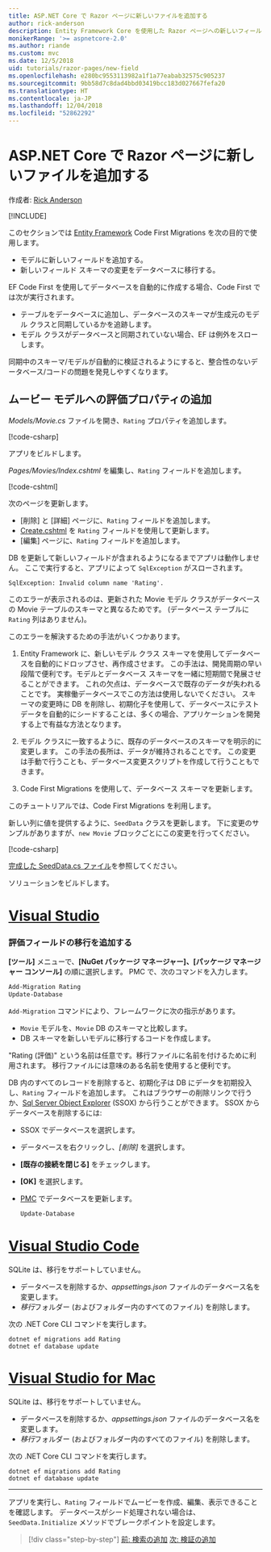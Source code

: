 ```yaml
---
title: ASP.NET Core で Razor ページに新しいファイルを追加する
author: rick-anderson
description: Entity Framework Core を使用した Razor ページへの新しいフィールドの追加方法
monikerRange: '>= aspnetcore-2.0'
ms.author: riande
ms.custom: mvc
ms.date: 12/5/2018
uid: tutorials/razor-pages/new-field
ms.openlocfilehash: e280bc9553113982a1f1a77eabab32575c905237
ms.sourcegitcommit: 9bb58d7c8dad4bbd03419bcc183d027667fefa20
ms.translationtype: HT
ms.contentlocale: ja-JP
ms.lasthandoff: 12/04/2018
ms.locfileid: "52862292"
---
```

# <a name="add-a-new-field-to-a-razor-page-in-aspnet-core"></a>ASP.NET Core で Razor ページに新しいファイルを追加する

作成者: [Rick Anderson](https://twitter.com/RickAndMSFT)

[!INCLUDE[](~/includes/rp/download.md)]

このセクションでは [Entity Framework](/ef/core/get-started/aspnetcore/new-db) Code First Migrations を次の目的で使用します。

* モデルに新しいフィールドを追加する。
* 新しいフィールド スキーマの変更をデータベースに移行する。

EF Code First を使用してデータベースを自動的に作成する場合、Code First では次が実行されます。

* テーブルをデータベースに追加し、データベースのスキーマが生成元のモデル クラスと同期しているかを追跡します。
* モデル クラスがデータベースと同期されていない場合、EF は例外をスローします。

同期中のスキーマ/モデルが自動的に検証されるようにすると、整合性のないデータベース/コードの問題を発見しやすくなります。

## <a name="adding-a-rating-property-to-the-movie-model"></a>ムービー モデルへの評価プロパティの追加

*Models/Movie.cs* ファイルを開き、`Rating` プロパティを追加します。

[!code-csharp[](razor-pages-start/sample/RazorPagesMovie22/Models/MovieDateRating.cs?highlight=13&name=snippet)]

アプリをビルドします。

*Pages/Movies/Index.cshtml* を編集し、`Rating` フィールドを追加します。

[!code-cshtml[](razor-pages-start/sample/RazorPagesMovie22/Pages/Movies/IndexRating.cshtml.?highlight=40-42,61-63)]

次のページを更新します。

* [削除] と [詳細] ページに、`Rating` フィールドを追加します。
* [Create.cshtml](https://github.com/aspnet/Docs/tree/master/aspnetcore/tutorials/razor-pages/razor-pages-start/sample/RazorPagesMovie22/Pages/Movies/Create.cshtml) を `Rating` フィールドを使用して更新します。
* [編集] ページに、`Rating` フィールドを追加します。

DB を更新して新しいフィールドが含まれるようになるまでアプリは動作しません。 ここで実行すると、アプリによって `SqlException` がスローされます。

`SqlException: Invalid column name 'Rating'.`

このエラーが表示されるのは、更新された Movie モデル クラスがデータベースの Movie テーブルのスキーマと異なるためです。 (データベース テーブルに `Rating` 列はありません)。

このエラーを解決するための手法がいくつかあります。

1. Entity Framework に、新しいモデル クラス スキーマを使用してデータベースを自動的にドロップさせ、再作成させます。 この手法は、開発周期の早い段階で便利です。モデルとデータベース スキーマを一緒に短期間で発展させることができます。 これの欠点は、データベースで既存のデータが失われることです。 実稼働データベースでこの方法は使用しないでください。 スキーマの変更時に DB を削除し、初期化子を使用して、データベースにテスト データを自動的にシードすることは、多くの場合、アプリケーションを開発する上で有益な方法となります。

2. モデル クラスに一致するように、既存のデータベースのスキーマを明示的に変更します。 この手法の長所は、データが維持されることです。 この変更は手動で行うことも、データベース変更スクリプトを作成して行うこともできます。

3. Code First Migrations を使用して、データベース スキーマを更新します。

このチュートリアルでは、Code First Migrations を利用します。

新しい列に値を提供するように、`SeedData` クラスを更新します。 下に変更のサンプルがありますが、`new Movie` ブロックごとにこの変更を行ってください。

[!code-csharp[](razor-pages-start/sample/RazorPagesMovie22/Models/SeedDataRating.cs?name=snippet1&highlight=8)]

[完成した SeedData.cs ファイル](https://github.com/aspnet/Docs/blob/master/aspnetcore/tutorials/razor-pages/razor-pages-start/sample/RazorPagesMovie22/Models/SeedDataRating.cs)を参照してください。

ソリューションをビルドします。

<!-- VS -------------------------->
# <a name="visual-studiotabvisual-studio"></a>[Visual Studio](#tab/visual-studio)

<a name="pmc"></a>

### <a name="add-a-migration-for-the-rating-field"></a>評価フィールドの移行を追加する

**[ツール]** メニューで、**[NuGet パッケージ マネージャー]、[パッケージ マネージャー コンソール]** の順に選択します。
PMC で、次のコマンドを入力します。

```powershell
Add-Migration Rating
Update-Database
```

`Add-Migration` コマンドにより、フレームワークに次の指示があります。

* `Movie` モデルを、`Movie` DB のスキーマと比較します。
* DB スキーマを新しいモデルに移行するコードを作成します。

"Rating (評価)" という名前は任意です。移行ファイルに名前を付けるために利用されます。 移行ファイルには意味のある名前を使用すると便利です。

<a name="ssox"></a>

DB 内のすべてのレコードを削除すると、初期化子は DB にデータを初期投入し、`Rating` フィールドを追加します。 これはブラウザーの削除リンクで行うか、[Sql Server Object Explorer](xref:tutorials/razor-pages/sql#ssox) (SSOX) から行うことができます。 SSOX からデータベースを削除するには:

* SSOX でデータベースを選択します。
* データベースを右クリックし、*[削除]* を選択します。
* **[既存の接続を閉じる]** をチェックします。
* **[OK]** を選択します。
* [PMC](xref:tutorials/razor-pages/new-field#pmc) でデータベースを更新します。

  ```powershell
  Update-Database
  ```

<!-- Code -------------------------->
# <a name="visual-studio-codetabvisual-studio-code"></a>[Visual Studio Code](#tab/visual-studio-code)

<!-- copy/paste this tab to the next. Not worth an include  --> SQLite は、移行をサポートしていません。

* データベースを削除するか、*appsettings.json* ファイルのデータベース名を変更します。
* *移行*フォルダー (およびフォルダー内のすべてのファイル) を削除します。

次の .NET Core CLI コマンドを実行します。

```console
dotnet ef migrations add Rating
dotnet ef database update
```

<!-- Mac -------------------------->
# <a name="visual-studio-for-mactabvisual-studio-mac"></a>[Visual Studio for Mac](#tab/visual-studio-mac)

SQLite は、移行をサポートしていません。

* データベースを削除するか、*appsettings.json* ファイルのデータベース名を変更します。
* *移行*フォルダー (およびフォルダー内のすべてのファイル) を削除します。

次の .NET Core CLI コマンドを実行します。

```console
dotnet ef migrations add Rating
dotnet ef database update
```

---  
<!-- End of VS tabs -->

アプリを実行し、`Rating` フィールドでムービーを作成、編集、表示できることを確認します。 データベースがシード処理されない場合は、`SeedData.Initialize` メソッドでブレークポイントを設定します。

> [!div class="step-by-step"]
> [前: 検索の追加](xref:tutorials/razor-pages/search)
> [次: 検証の追加](xref:tutorials/razor-pages/validation)
